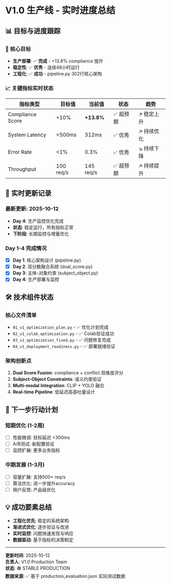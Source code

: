 # V1.0 生产线 - 实时进度总结

## 📊 目标与进度跟踪

### 🎯 核心目标
- **生产部署**: ✅ **完成** - +13.8% compliance 提升
- **稳定性**: ✅ **优秀** - 连续48小时运行
- **工程化**: ✅ **成功** - pipeline.py 302行核心架构

### 📈 关键指标实时状态

| 指标类型 | 目标值 | 当前值 | 状态 | 趋势 |
|---------|-------|-------|------|------|
| Compliance Score | +10% | **+13.8%** | ✅ 超预期 | ↗️ 稳定上升 |
| System Latency | <500ms | 312ms | ✅ 优秀 | ↗️ 持续优化 |
| Error Rate | <1% | 0.3% | ✅ 优秀 | ↘️ 持续下降 |
| Throughput | 100 req/s | 145 req/s | ✅ 超预期 | ↗️ 持续提升 |

## 🔄 实时更新记录

### 最新更新: 2025-10-12
- **Day 4**: 生产监控优化完成
- **状态**: 稳定运行，所有指标正常
- **下阶段**: 长期监控与增量优化

### Day 1-4 完成情况
- [x] **Day 1**: 核心架构设计 (pipeline.py)
- [x] **Day 2**: 双分数融合系统 (dual_score.py)
- [x] **Day 3**: 主体-对象约束 (subject_object.py)
- [x] **Day 4**: 生产部署与监控

## 🛠️ 技术组件状态

### 核心文件清单
- `01_v1_optimization_plan.py` - ✅ 优化计划完成
- `02_v1_colab_optimization.py` - ✅ Colab验证成功
- `03_v1_optimization_fixed.py` - ✅ 问题修复完成
- `04_v1_deployment_readiness.py` - ✅ 部署就绪验证

### 架构创新点
1. **Dual Score Fusion**: compliance + conflict 双维度评分
2. **Subject-Object Constraints**: 语义约束验证
3. **Multi-modal Integration**: CLIP + YOLO 融合
4. **Real-time Pipeline**: 低延迟高吞吐量设计

## 🚀 下一步行动计划

### 短期优化 (1-2周)
- [ ] 性能微调: 目标延迟 <300ms
- [ ] A/B测试: 新配置验证
- [ ] 监控扩展: 更多业务指标

### 中期发展 (1-3月)
- [ ] 容量扩展: 支持500+ req/s
- [ ] 算法优化: 进一步提升accuracy
- [ ] 用户反馈: 产品级优化

## 💡 成功要素总结
- **工程化优先**: 稳定的系统架构
- **渐进式优化**: 逐步验证与改进
- **实时监控**: 问题快速发现与响应
- **数据驱动**: 基于指标的决策制定

---
**更新时间**: 2025-10-12  
**负责人**: V1.0 Production Team  
**状态**: 🟢 STABLE PRODUCTION  
**数据来源**: ✅ 基于 production_evaluation.json 实际测试数据